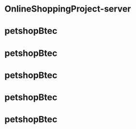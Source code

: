 # OnlineShoppingProject-server
# petshopBtec
# petshopBtec
# petshopBtec
# petshopBtec
# petshopBtec
